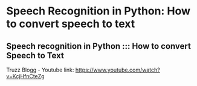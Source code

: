 # Speech Recognition in Python: How to convert speech to text
## Speech recognition in Python ::: How to convert Speech to Text

Truzz Blogg - Youtube link: https://www.youtube.com/watch?v=KcjHfnCteZg
